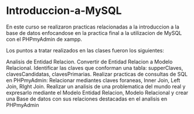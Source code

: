# Introduccion-a-MySQL
En este curso se realizaron practicas relacionadas a la introduccion a la base de datos enfocandose en la practica final a la utilizacion 
de MySQL con el PHPmyAdmin de xampp.

Los puntos a tratar realizados en las clases fueron los siguientes:

Analisis de Entidad Relacion.
Convertir de Entidad Relacion a Modelo Relacional.
Identificar las claves que conforman una tabla: supperClaves, clavesCandidatas, clavesPrimarias.
Realizar practicas de consultas de SQL en PHPmyAdmin: Relacionar mediantes claves foraneas, Inner Join, Left Join, RIght Join.
Realizar un analisis de una problematica del mundo real y expresarlo mediante el Modelo Entidad Relacion, Modelo Relacional y crear una 
Base de datos con sus relaciones destacadas en el analisis en PHPmyAdmin
